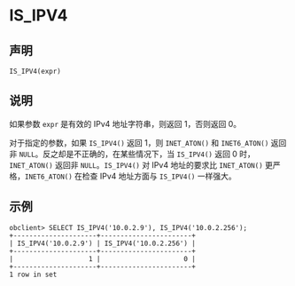 IS_IPV4
============================



声明
-----------------------

```unknow
IS_IPV4(expr)
```



说明
-----------------------

如果参数 `expr` 是有效的 IPv4 地址字符串，则返回 1，否则返回 0。

对于指定的参数，如果 `IS_IPV4()` 返回 1，则 `INET_ATON()` 和 `INET6_ATON()` 返回非 `NULL`。反之却是不正确的，在某些情况下，当 `IS_IPV4()` 返回 0 时，`INET_ATON()` 返回非 `NULL`。`IS_IPV4()` 对 IPv4 地址的要求比 `INET_ATON()` 更严格，`INET6_ATON()` 在检查 IPv4 地址方面与 `IS_IPV4()` 一样强大。

示例
-----------------------

```unknow
obclient> SELECT IS_IPV4('10.0.2.9'), IS_IPV4('10.0.2.256');
+---------------------+-----------------------+
| IS_IPV4('10.0.2.9') | IS_IPV4('10.0.2.256') |
+---------------------+-----------------------+
|                   1 |                     0 |
+---------------------+-----------------------+
1 row in set
```
